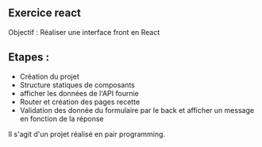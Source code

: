 ## Exercice react

Objectif : Réaliser une interface front en React

## Etapes :

- Création du projet
- Structure statiques de composants
- afficher les données de l'API fournie
- Router et création des pages recette
- Validation des donnée du formulaire par le back et afficher un message en fonction de la réponse


Il s'agit d'un projet réalisé en pair programming.
